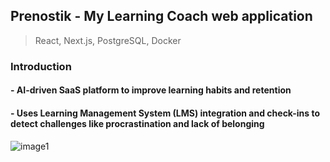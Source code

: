 ## Prenostik - My Learning Coach web application
> React, Next.js, PostgreSQL, Docker
### Introduction
#### - AI-driven SaaS platform to improve learning habits and retention
#### - Uses Learning Management System (LMS) integration and check-ins to detect challenges like procrastination and lack of belonging

![image1](https://github.com/user-attachments/assets/1970467c-1ad7-4eb8-a1d7-5603e2631560)
